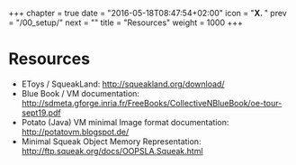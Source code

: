+++
chapter = true
date = "2016-05-18T08:47:54+02:00"
icon = "<b>X. </b>"
prev = "/00_setup/"
next = ""
title = "Resources"
weight = 1000
+++

# Resources

* EToys / SqueakLand: http://squeakland.org/download/
* Blue Book / VM documentation: http://sdmeta.gforge.inria.fr/FreeBooks/CollectiveNBlueBook/oe-tour-sept19.pdf
* Potato (Java) VM minimal Image format documentation: http://potatovm.blogspot.de/
* Minimal Squeak Object Memory Representation: http://ftp.squeak.org/docs/OOPSLA.Squeak.html
